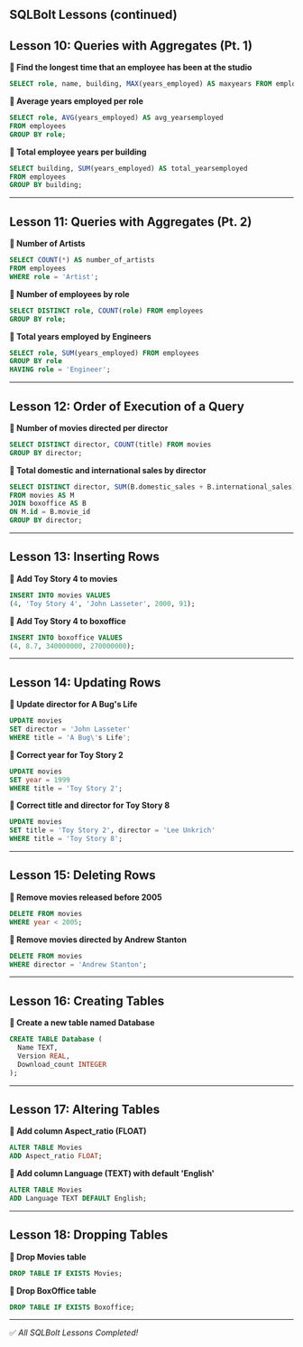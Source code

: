 ## SQLBolt Lessons (continued)

## Lesson 10: Queries with Aggregates (Pt. 1)

**🔹 Find the longest time that an employee has been at the studio**
```sql
SELECT role, name, building, MAX(years_employed) AS maxyears FROM employees;
```

**🔹 Average years employed per role**
```sql
SELECT role, AVG(years_employed) AS avg_yearsemployed
FROM employees
GROUP BY role;
```

**🔹 Total employee years per building**
```sql
SELECT building, SUM(years_employed) AS total_yearsemployed
FROM employees
GROUP BY building;
```

---

## Lesson 11: Queries with Aggregates (Pt. 2)

**🔹 Number of Artists**
```sql
SELECT COUNT(*) AS number_of_artists
FROM employees
WHERE role = 'Artist';
```

**🔹 Number of employees by role**
```sql
SELECT DISTINCT role, COUNT(role) FROM employees
GROUP BY role;
```

**🔹 Total years employed by Engineers**
```sql
SELECT role, SUM(years_employed) FROM employees
GROUP BY role
HAVING role = 'Engineer';
```

---

## Lesson 12: Order of Execution of a Query

**🔹 Number of movies directed per director**
```sql
SELECT DISTINCT director, COUNT(title) FROM movies
GROUP BY director;
```

**🔹 Total domestic and international sales by director**
```sql
SELECT DISTINCT director, SUM(B.domestic_sales + B.international_sales)
FROM movies AS M
JOIN boxoffice AS B
ON M.id = B.movie_id
GROUP BY director;
```

---

## Lesson 13: Inserting Rows

**🔹 Add Toy Story 4 to movies**
```sql
INSERT INTO movies VALUES
(4, 'Toy Story 4', 'John Lasseter', 2000, 91);
```

**🔹 Add Toy Story 4 to boxoffice**
```sql
INSERT INTO boxoffice VALUES
(4, 8.7, 340000000, 270000000);
```

---

## Lesson 14: Updating Rows

**🔹 Update director for A Bug's Life**
```sql
UPDATE movies
SET director = 'John Lasseter'
WHERE title = 'A Bug\'s Life';
```

**🔹 Correct year for Toy Story 2**
```sql
UPDATE movies
SET year = 1999
WHERE title = 'Toy Story 2';
```

**🔹 Correct title and director for Toy Story 8**
```sql
UPDATE movies
SET title = 'Toy Story 2', director = 'Lee Unkrich'
WHERE title = 'Toy Story 8';
```

---

## Lesson 15: Deleting Rows

**🔹 Remove movies released before 2005**
```sql
DELETE FROM movies
WHERE year < 2005;
```

**🔹 Remove movies directed by Andrew Stanton**
```sql
DELETE FROM movies
WHERE director = 'Andrew Stanton';
```

---

## Lesson 16: Creating Tables

**🔹 Create a new table named Database**
```sql
CREATE TABLE Database (
  Name TEXT,
  Version REAL,
  Download_count INTEGER
);
```

---

## Lesson 17: Altering Tables

**🔹 Add column Aspect_ratio (FLOAT)**
```sql
ALTER TABLE Movies
ADD Aspect_ratio FLOAT;
```

**🔹 Add column Language (TEXT) with default 'English'**
```sql
ALTER TABLE Movies
ADD Language TEXT DEFAULT English;
```

---

## Lesson 18: Dropping Tables

**🔹 Drop Movies table**
```sql
DROP TABLE IF EXISTS Movies;
```

**🔹 Drop BoxOffice table**
```sql
DROP TABLE IF EXISTS Boxoffice;
```

---

✅ *All SQLBolt Lessons Completed!*
